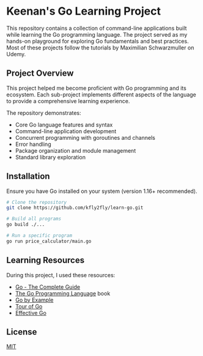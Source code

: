 # Keenan's Go Learning Project

This repository contains a collection of command-line applications built while learning the Go programming language. The project served as my hands-on playground for exploring Go fundamentals and best practices. Most of these projects follow the tutorials by Maximilian Schwarzmuller on Udemy.

## Project Overview

This project helped me become proficient with Go programming and its ecosystem. Each sub-project implements different aspects of the language to provide a comprehensive learning experience.

The repository demonstrates:

- Core Go language features and syntax
- Command-line application development
- Concurrent programming with goroutines and channels
- Error handling
- Package organization and module management
- Standard library exploration

## Installation

Ensure you have Go installed on your system (version 1.16+ recommended).

```bash
# Clone the repository
git clone https://github.com/kfly2fly/learn-go.git

# Build all programs
go build ./...

# Run a specific program
go run price_calculator/main.go

```

## Learning Resources

During this project, I used these resources:

- [Go - The Complete Guide](https://www.udemy.com/course/go-the-complete-guide)
- [The Go Programming Language](https://www.gopl.io/) book
- [Go by Example](https://gobyexample.com/)
- [Tour of Go](https://tour.golang.org/)
- [Effective Go](https://golang.org/doc/effective_go)

## License

[MIT](https://choosealicense.com/licenses/mit/)
